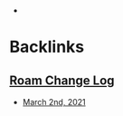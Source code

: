 - 

# Backlinks
## [Roam Change Log](<Roam Change Log.md>)
- [March 2nd, 2021](<March 2nd, 2021.md>)

